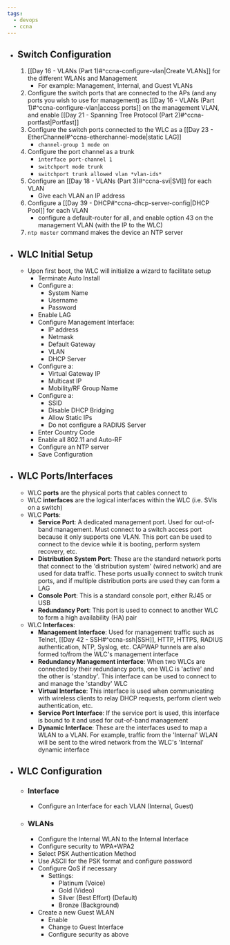 ```yaml
---
tags:
  - devops
  - ccna
---
```

- ## Switch Configuration
	1. [[Day 16 - VLANs (Part 1)#^ccna-configure-vlan|Create VLANs]] for the different WLANs and Management
		- For example: Management, Internal, and Guest VLANs
	2. Configure the switch ports that are connected to the APs (and any ports you wish to use for management) as [[Day 16 - VLANs (Part 1)#^ccna-configure-vlan|access ports]] on the management VLAN, and enable [[Day 21 - Spanning Tree Protocol (Part 2)#^ccna-portfast|Portfast]]
	3. Configure the switch ports connected to the WLC as a [[Day 23 - EtherChannel#^ccna-etherchannel-mode|static LAG]]
		- `channel-group 1 mode on`
	4. Configure the port channel as a trunk
		- `interface port-channel 1`
		- `switchport mode trunk`
		- `switchport trunk allowed vlan *vlan-ids*`
	5. Configure an [[Day 18 - VLANs (Part 3)#^ccna-svi|SVI]] for each VLAN
		- Give each VLAN an IP address
	6. Configure a [[Day 39 - DHCP#^ccna-dhcp-server-config|DHCP Pool]] for each VLAN
		- configure a default-router for all, and enable option 43 on the management VLAN (with the IP to the WLC)
	7. `ntp master` command makes the device an NTP server
- ## WLC Initial Setup
	- Upon first boot, the WLC will initialize a wizard to facilitate setup
		- Terminate Auto Install
		- Configure a:
			- System Name
			- Username
			- Password
		- Enable LAG
		- Configure Management Interface:
			- IP address
			- Netmask
			- Default Gateway
			- VLAN
			- DHCP Server
		- Configure a:
			- Virtual Gateway IP
			- Multicast IP
			- Mobility/RF Group Name
		- Configure a:
			- SSID
			- Disable DHCP Bridging
			- Allow Static IPs
			- Do not configure a RADIUS Server
		- Enter Country Code
		- Enable all 802.11 and Auto-RF
		- Configure an NTP server
		- Save Configuration
- ## WLC Ports/Interfaces
	- WLC **ports** are the physical ports that cables connect to
	- WLC **interfaces** are the logical interfaces within the WLC (i.e. SVIs on a switch)
	- WLC **Ports**:
		- **Service Port**: A dedicated management port. Used for out-of-band management. Must connect to a switch access port because it only supports one VLAN. This port can be used to connect to the device while it is booting, perform system recovery, etc.
		- **Distribution System Port**: These are the standard network ports that connect to the 'distribution system' (wired network) and are used for data traffic. These ports usually connect to switch trunk ports, and if multiple distribution ports are used they can form a LAG
		- **Console Port**: This is a standard console port, either RJ45 or USB
		- **Redundancy Port**: This port is used to connect to another WLC to form a high availability (HA) pair
	- WLC **Interfaces**:
		- **Management Interface**: Used for management traffic such as Telnet, [[Day 42 - SSH#^ccna-ssh|SSH]], HTTP, HTTPS, RADIUS authentication, NTP, Syslog, etc. CAPWAP tunnels are also formed to/from the WLC's management interface
		- **Redundancy Management interface**: When two WLCs are connected by their redundancy ports, one WLC is 'active' and the other is 'standby'. This interface can be used to connect to and manage the 'standby' WLC
		- **Virtual Interface**: This interface is used when communicating with wireless clients to relay DHCP requests, perform client web authentication, etc.
		- **Service Port Interface**: If the service port is used, this interface is bound to it and used for out-of-band management
		- **Dynamic Interface**: These are the interfaces used to map a WLAN to a VLAN. For example, traffic from the 'Internal' WLAN will be sent to the wired network from the WLC's 'Internal' dynamic interface
- ## WLC Configuration
	- ### Interface
		- Configure an Interface for each VLAN (Internal, Guest)
	- ### WLANs
		- Configure the Internal WLAN to the Internal Interface
		- Configure security to WPA+WPA2
		- Select PSK Authentication Method
		- Use ASCII for the PSK format and configure password
		- Configure QoS if necessary
			- Settings:
				- Platinum (Voice)
				- Gold (Video)
				- Silver (Best Effort) (Default)
				- Bronze (Background)
		- Create a new Guest WLAN
			- Enable
			- Change to Guest Interface
			- Configure security as above